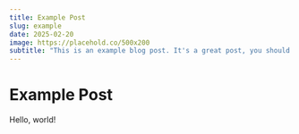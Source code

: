 ```yaml
---
title: Example Post
slug: example
date: 2025-02-20
image: https://placehold.co/500x200
subtitle: "This is an example blog post. It's a great post, you should very much read it."
---
```


# Example Post
Hello, world!
